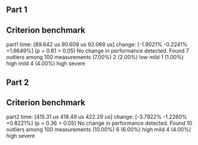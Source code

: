 ## Part 1

## Criterion benchmark

part1
time:   [89.642 us 90.609 us 92.068 us]
change: [-1.9021% -0.2241% +1.6649%] (p = 0.81 > 0.05)
No change in performance detected.
Found 7 outliers among 100 measurements (7.00%)
2 (2.00%) low mild
1 (1.00%) high mild
4 (4.00%) high severe

## Part 2

## Criterion benchmark

part2
time:   [415.31 us 418.49 us 422.29 us]
change: [-3.7922% -1.2260% +0.8221%] (p = 0.36 > 0.05)
No change in performance detected.
Found 10 outliers among 100 measurements (10.00%)
6 (6.00%) high mild
4 (4.00%) high severe
